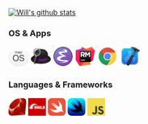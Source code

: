[![Will's github stats](https://github-readme-stats.vercel.app/api?username=willbchang&show_icons=true&disable_animations=true&include_all_commits=true&hide_title=true)](https://github.com/anuraghazra/github-readme-stats)

### OS & Apps
<code><a href="https://www.apple.com/macos/"><img height="40" src="images/macos.png"></a></code>
<code><a href="https://www.alfredapp.com/"><img height="40" src="images/alfred.png"></a></code>
<code><a href="https://www.gnu.org/software/emacs/"><img height="40" src="images/emacs.png"></a></code>
<code><a href="https://www.jetbrains.com/ruby/"><img height="40" src="images/rubymine.png"></a></code>
<code><a href="https://www.google.com/chrome/"><img height="40" src="images/google-chrome.png"></a></code>
<code><a href="https://developer.apple.com/xcode/"><img height="40" src="images/xcode.png"></a></code>

### Languages & Frameworks
<code><a href="https://www.ruby-lang.org/en/"><img height="35" src="images/ruby.png"></a></code>
<code><a href="https://rubyonrails.org/"><img height="35" src="images/rails.png"></a></code>
<code><a href="https://developer.apple.com/swift/"><img height="35" src="images/swift.png"></a></code>
<code><a href="https://developer.apple.com/xcode/swiftui/"><img height="35" src="images/swiftui.png"></a></code>
<code><a href="https://javascript.info/"><img height="35" src="images/javascript.png"></a></code>
